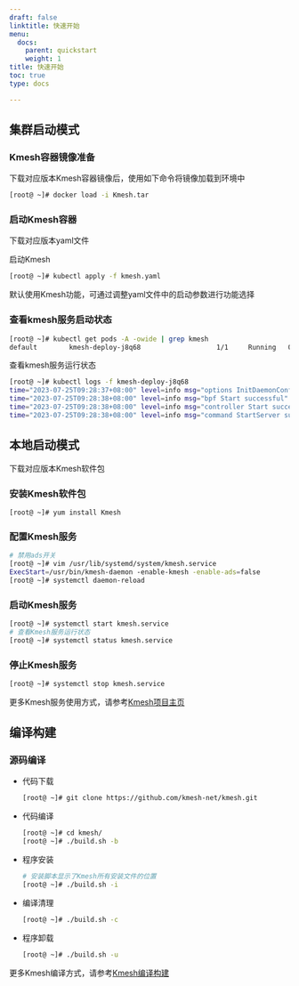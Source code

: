 ```yaml
---
draft: false
linktitle: 快速开始
menu:
  docs:
    parent: quickstart
    weight: 1
title: 快速开始
toc: true
type: docs

---
```

## 集群启动模式

### Kmesh容器镜像准备

下载对应版本Kmesh容器镜像后，使用如下命令将镜像加载到环境中

```sh
[root@ ~]# docker load -i Kmesh.tar
```

### 启动Kmesh容器

下载对应版本yaml文件

启动Kmesh

```sh
[root@ ~]# kubectl apply -f kmesh.yaml
```

默认使用Kmesh功能，可通过调整yaml文件中的启动参数进行功能选择

### 查看kmesh服务启动状态

```sh
[root@ ~]# kubectl get pods -A -owide | grep kmesh
default        kmesh-deploy-j8q68                   1/1     Running   0          6h15m   192.168.11.6    node1   <none> 
```

查看kmesh服务运行状态

```sh
[root@ ~]# kubectl logs -f kmesh-deploy-j8q68
time="2023-07-25T09:28:37+08:00" level=info msg="options InitDaemonConfig successful" subsys=manager
time="2023-07-25T09:28:38+08:00" level=info msg="bpf Start successful" subsys=manager
time="2023-07-25T09:28:38+08:00" level=info msg="controller Start successful" subsys=manager
time="2023-07-25T09:28:38+08:00" level=info msg="command StartServer successful" subsys=manager
```

## 本地启动模式

下载对应版本Kmesh软件包

### 安装Kmesh软件包

```
[root@ ~]# yum install Kmesh
```

### 配置Kmesh服务

```sh
# 禁用ads开关
[root@ ~]# vim /usr/lib/systemd/system/kmesh.service
ExecStart=/usr/bin/kmesh-daemon -enable-kmesh -enable-ads=false
[root@ ~]# systemctl daemon-reload
```

### 启动Kmesh服务

```sh
[root@ ~]# systemctl start kmesh.service
# 查看Kmesh服务运行状态
[root@ ~]# systemctl status kmesh.service
```

### 停止Kmesh服务

```sh
[root@ ~]# systemctl stop kmesh.service
```

更多Kmesh服务使用方式，请参考[Kmesh项目主页](https://github.com/kmesh-net/kmesh#%E5%BF%AB%E9%80%9F%E5%BC%80%E5%A7%8B)


## 编译构建

### 源码编译

- 代码下载

  ```sh
  [root@ ~]# git clone https://github.com/kmesh-net/kmesh.git
  ```

- 代码编译

  ```sh
  [root@ ~]# cd kmesh/
  [root@ ~]# ./build.sh -b
  ```

- 程序安装

  ```sh
  # 安装脚本显示了Kmesh所有安装文件的位置
  [root@ ~]# ./build.sh -i
  ```

- 编译清理

  ```sh
  [root@ ~]# ./build.sh -c
  ```

- 程序卸载

  ```sh
  [root@ ~]# ./build.sh -u

更多Kmesh编译方式，请参考[Kmesh编译构建](https://github.com/kmesh-net/kmesh/blob/main/docs/kmesh_compile-zh.md)

